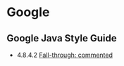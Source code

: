 # Google
## Google Java Style Guide
* 4.8.4.2 [Fall-through: commented](https://google.github.io/styleguide/javaguide.html#s4.8.4.2-switch-fall-through)
